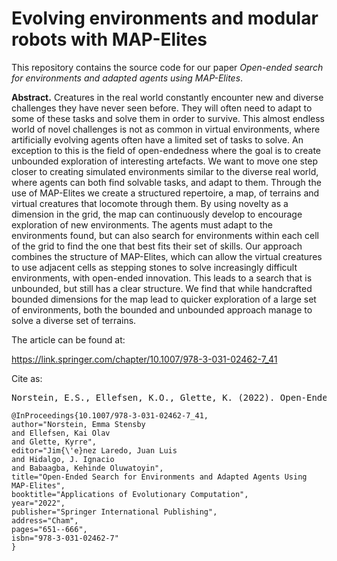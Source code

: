 # Evolving environments and modular robots with MAP-Elites

This repository contains the source code for our paper *Open-ended search for environments and adapted agents using MAP-Elites*.

**Abstract.** Creatures in the real world constantly encounter new and diverse challenges they have never seen before. They will often need to adapt to some of these tasks and solve them in order to survive. This almost endless world of novel challenges is not as common in virtual environments, where artificially evolving agents often have a limited set of tasks to solve. An exception to this is the field of open-endedness where the goal is to create unbounded exploration of interesting artefacts. We want to move one step closer to creating simulated environments similar to the diverse real world, where agents can both find solvable tasks, and adapt to them. Through the use of MAP-Elites we create a structured repertoire, a map, of terrains and virtual creatures that locomote through them. By using novelty as a dimension in the grid, the map can continuously develop to encourage exploration of new environments. The agents must adapt to the environments found, but can also search for environments within each cell of the grid to find the one that best fits their set of skills. Our approach combines the structure of MAP-Elites, which can allow the virtual creatures to use adjacent cells as stepping stones to solve increasingly difficult environments, with open-ended innovation. This leads to a search that is unbounded, but still has a clear structure. We find that while handcrafted bounded dimensions for the map lead to quicker exploration of a large set of environments, both the bounded and unbounded approach manage to solve a diverse set of terrains.


The article can be found at:

https://link.springer.com/chapter/10.1007/978-3-031-02462-7_41

Cite as:



<pre>
Norstein, E.S., Ellefsen, K.O., Glette, K. (2022). Open-Ended Search for Environments and Adapted Agents Using MAP-Elites. In: Jiménez Laredo, J.L., Hidalgo, J.I., Babaagba, K.O. (eds) Applications of Evolutionary Computation. EvoApplications 2022. Lecture Notes in Computer Science, vol 13224. Springer, Cham. https://doi.org/10.1007/978-3-031-02462-7_41
</pre>



```
@InProceedings{10.1007/978-3-031-02462-7_41,
author="Norstein, Emma Stensby
and Ellefsen, Kai Olav
and Glette, Kyrre",
editor="Jim{\'e}nez Laredo, Juan Luis
and Hidalgo, J. Ignacio
and Babaagba, Kehinde Oluwatoyin",
title="Open-Ended Search for Environments and Adapted Agents Using MAP-Elites",
booktitle="Applications of Evolutionary Computation",
year="2022",
publisher="Springer International Publishing",
address="Cham",
pages="651--666",
isbn="978-3-031-02462-7"
}

```
